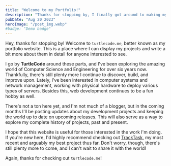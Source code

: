 ```yaml
---
title: "Welcome to my Portfolio!"
description: "Thanks for stopping by, I finally got around to making my website look nice so I can display and write about my projects."
pubDate: "Aug 20 2023"
heroImage: "/post_img.webp"
#badge: "Demo badge"
---
```


Hey, thanks for stopping by! Welcome to `turtlecode.me`, better known as my portfolio website. This is a place where I can display my projects and write a bit more about them in detail for anyone interested to see.

I go by **TurtleCode** around these parts, and I've been exploring the amazing world of Computer Science and Engineering for over six years now. Thankfully, there's still plenty more I continue to discover, build, and improve upon. Lately, I've been interested in computer systems and network management, working with physical hardware to deploy various types of servers. Besides this, web development continues to be a fun hobby as well.

There's not a ton here yet, and I'm not much of a blogger, but in the coming months I'll be posting updates about my development projects and keeping the world up to date on upcoming releases. This will also serve as a way to explore my complete history of projects, past and present.

I hope that this website is useful for those interested in the work I'm doing. If you're new here, I'd highly recommend checking out [TrackTask](https://github.com/turtlecode84/tracktask), my most recent and arguably my best project thus far. Don't worry, though, there's still plenty more to come, and I can't wait to share it with the world!

Again, thanks for checking out `turtlecode.me`!